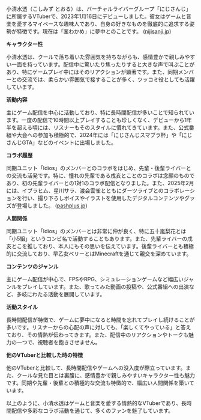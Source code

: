 小清水透（こしみず とおる）は、バーチャルライバーグループ「にじさんじ」に所属するVTuberで、2023年1月16日にデビューしました。彼女はゲームと音楽を愛するマイペースな趣味人であり、自身の好きなものを徹底的に追求する姿勢が特徴です。現在は「茎わかめ」に夢中とのことです。 ([nijisanji.jp](https://www.nijisanji.jp/talents/l/toru-koshimizu?utm_source=openai))

**キャラクター性**

小清水透は、クールで落ち着いた雰囲気を持ちながらも、感情豊かで親しみやすい一面を持っています。配信中に驚いたり焦ったりすると大きな声で叫ぶことがあり、特にゲームプレイ中にはそのリアクションが顕著です。また、同期メンバーとの交流では、柔らかい雰囲気で接することが多く、ツッコミ役としても活躍しています。

**活動内容**

主にゲーム配信を中心に活動しており、特に長時間配信が多いことで知られています。一度の配信で10時間以上プレイすることも珍しくなく、デビューから1年半を超える頃には、リスナーもそのスタイルに慣れてきています。また、公式番組や大会への参加も積極的で、2024年には「にじさんじスマブラ杯」や「にじさんじGTA」などのイベントに出場しました。

**コラボ履歴**

同期ユニット「Idios」のメンバーとのコラボをはじめ、先輩・後輩ライバーとの交流も活発です。特に、憧れの先輩である戌亥とことのコラボは念願のものであり、初の先輩ライバーとの1対1のコラボ配信となりました。また、2025年2月には、イブラヒム、星川サラ、渡会雲雀とともにダーツライブとのコラボレーションを行い、撮り下ろしボイスやイラストを使用したデジタルコンテンツやグッズが登場しました。 ([pashplus.jp](https://www.pashplus.jp/event/391071/?utm_source=openai))

**人間関係**

同期ユニット「Idios」のメンバーとは非常に仲が良く、特に五十嵐梨花とは「小5組」というコンビ名で活動することもあります。また、先輩ライバーの戌亥とこを推しており、本人にもその思いを伝えています。後輩ライバーとも積極的に交流しており、早乙女ベリーとはMinecraftを通じて親交を深めています。

**コンテンツのジャンル**

主にゲーム配信が中心で、FPSやRPG、シミュレーションゲームなど幅広いジャンルをプレイしています。また、歌ってみた動画の投稿や、公式番組への出演など、多岐にわたる活動を展開しています。

**活動スタイル**

長時間配信が特徴で、ゲームに夢中になると時間を忘れてプレイし続けることが多いです。リスナーからの心配の声に対しても、「楽しくてやっている」と答えており、その情熱が伝わってきます。また、配信中のリアクションやトークも魅力の一つで、視聴者を飽きさせません。

**他のVTuberと比較した時の特徴**

他のVTuberと比較して、長時間配信やゲームへの没入度が際立っています。また、クールな見た目とは裏腹に、感情豊かで親しみやすいキャラクター性も魅力です。同期や先輩・後輩との積極的な交流も特徴的で、幅広い人間関係を築いています。

以上のように、小清水透はゲームと音楽を愛する情熱的なVTuberであり、長時間配信や多彩なコラボ活動を通じて、多くのファンを魅了しています。 